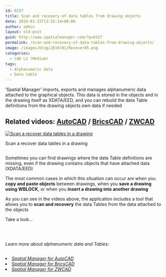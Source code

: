 ```yaml
---
id: 6157
title: Scan and recovery of data tables from drawing objects
date: 2019-01-15T13:33:14+00:00
author: admin
layout: old-post
guid: http://www.spatialmanager.com/?p=6157
permalink: /scan-and-recovery-of-data-tables-from-drawing-objects/
image: /images/blog/2019/01/Recover85.png
categories:
  - CAD L2 (Medium)
tags:
  - Alphanumeric data
  - Data table
---
```

<p>
  &#8216;Spatial Manager&#8217; imports, exports and manages alphanumeric data attached to the graphical objects. This data is stored in the objects and in the drawing itself as XDATA/EED, and you can rebuild the data Table definitions from the drawing objects own data if needed
</p>

<p>
  <!--more-->
</p>

<h2>
  Related videos: <a href="https://youtu.be/sniPHKBVmtw?rel=0" target="_blank" rel="nofollow"><span><span>AutoCAD</span></span></a> / <a href="https://youtu.be/E-2wUC99IRE?rel=0" target="_blank" rel="nofollow"><span><span>BricsCAD</span></span></a> / <a href="https://youtu.be/8UMcv7K3pXk?rel=0" target="_blank" rel="nofollow"><span><span>ZWCAD</span></span></a>
</h2>

<div>
  <a href="/images/blog/2019/01/SPM_ScanTables2.png" target="_blank" rel="nofollow"><img src="/images/blog/2019/01/SPM_ScanTables2-1024x512.png" alt="Scan a recover data tables in a drawing" width="625" height="313" srcset="/images/blog/2019/01/SPM_ScanTables2-1024x512.png 1024w, /images/blog/2019/01/SPM_ScanTables2-300x150.png 300w, /images/blog/2019/01/SPM_ScanTables2-768x384.png 768w, /images/blog/2019/01/SPM_ScanTables2-624x312.png 624w, /images/blog/2019/01/SPM_ScanTables2.png 1266w" sizes="(max-width: 625px) 100vw, 625px" /></a>
  
  <p>
    Scan a recover data tables in a drawing
  </p>
</div>

<h2>
</h2>

<p>
  Sometimes you can find drawings where the data Table definitions are missing, even if the drawing contains objects that have attached data (XDATA/EED)
</p>

<p>
  The most common cases in which this situation can occur are when you <strong>copy and paste objects</strong> between drawings, when you <strong>save a drawing using WBLOCK</strong>, or when you <strong>insert a drawing into another drawing</strong>
</p>

<p>
  As you can see in the videos above, the application includes a tool that allows you to <strong>scan and recovery</strong> the data Tables from the data attached to the objects
</p>

<p>
  Take a look&#8230;
</p>

<h2>
</h2>

&nbsp;

_Learn more about alphanumeric data and Tables:_

<h2>
</h2>

<li>
  <a href="http://wiki.spatialmanager.com/index.php/Spatial_Manager™_for_AutoCAD_-_FAQs:_Data_Structure_Management_(%22Standard%22_and_%22Professional%22_editions_only)" target="_blank" rel="nofollow"><span><em>Spatial Manager for AutoCAD</em></span></a>
</li>
<li>
  <a href="http://wiki.spatialmanager.com/index.php/Spatial_Manager™_for_BricsCAD_-_FAQs:_Data_Structure_Management_(%22Standard%22_and_%22Professional%22_editions_only)" target="_blank" rel="nofollow"><span><em>Spatial Manager for BricsCAD</em></span></a>
</li>
<li>
  <a href="http://wiki.spatialmanager.com/index.php/Spatial_Manager™_for_ZWCAD_-_FAQs:_Data_Structure_Management_(%22Standard%22_and_%22Professional%22_editions_only)" target="_blank" rel="nofollow"><span><em>Spatial Manager for ZWCAD</em></span></a>
</li>